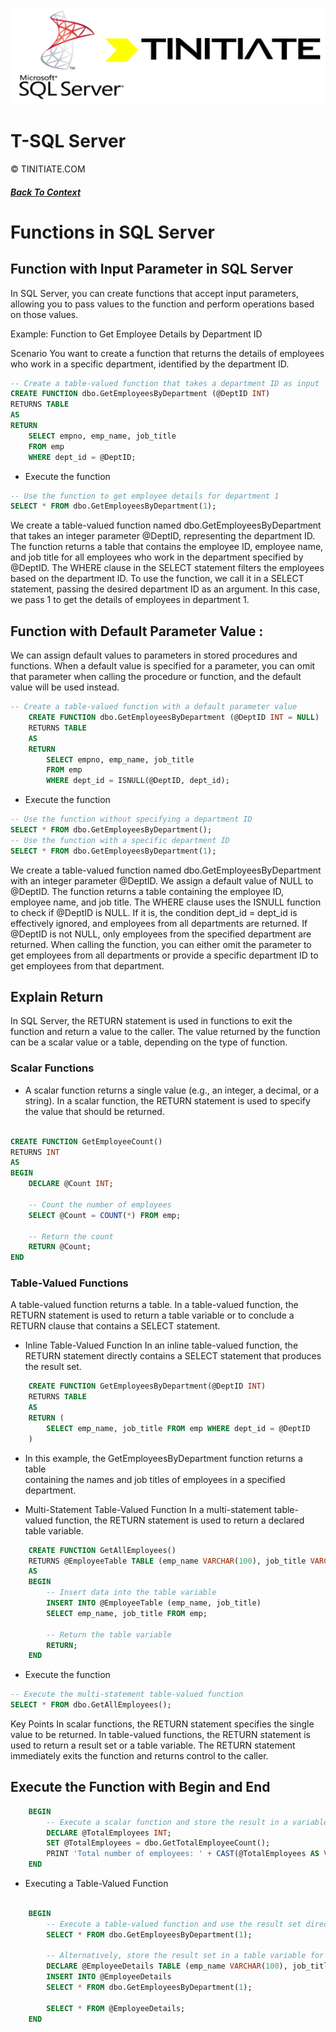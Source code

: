 ![Tinitiate SQLSERVER Training](./sqlserver_tinitiate.png)

# T-SQL Server
&copy; TINITIATE.COM

##### [Back To Context](./README.md)


# Functions in SQL Server


## Function with Input Parameter in SQL Server

 In SQL Server, you can create functions that accept input parameters, allowing you to pass values to the function and perform operations based on those values. 

 Example: Function to Get Employee Details by Department ID
 
 Scenario
    You want to create a function that returns the details of employees who work in a specific department, identified by the department ID.

```sql
-- Create a table-valued function that takes a department ID as input
CREATE FUNCTION dbo.GetEmployeesByDepartment (@DeptID INT)
RETURNS TABLE
AS
RETURN
    SELECT empno, emp_name, job_title
    FROM emp
    WHERE dept_id = @DeptID;
```
* Execute the function
```sql
-- Use the function to get employee details for department 1
SELECT * FROM dbo.GetEmployeesByDepartment(1);
```

We create a table-valued function named dbo.GetEmployeesByDepartment that takes an integer parameter @DeptID, representing the department ID.
The function returns a table that contains the employee ID, employee name, and job title for all employees who work in the department specified by @DeptID.
The WHERE clause in the SELECT statement filters the employees based on the department ID.
To use the function, we call it in a SELECT statement, passing the desired department ID as an argument. In this case, we pass 1 to get the details of employees in department 1.

## Function with Default Parameter Value :
 We can assign default values to parameters in stored procedures and functions. When a default value is specified for a parameter, you can omit that parameter when calling the procedure or function, and the default value will be used instead.

``` sql
-- Create a table-valued function with a default parameter value
    CREATE FUNCTION dbo.GetEmployeesByDepartment (@DeptID INT = NULL)
    RETURNS TABLE
    AS
    RETURN
        SELECT empno, emp_name, job_title
        FROM emp
        WHERE dept_id = ISNULL(@DeptID, dept_id);
```

* Execute the function
``` sql
-- Use the function without specifying a department ID
SELECT * FROM dbo.GetEmployeesByDepartment();
-- Use the function with a specific department ID
SELECT * FROM dbo.GetEmployeesByDepartment(1);
```
 We create a table-valued function named dbo.GetEmployeesByDepartment with an  integer parameter @DeptID. We assign a default value of NULL to @DeptID.
 The function returns a table containing the employee ID, employee name, and  job title.
 The WHERE clause uses the ISNULL function to check if @DeptID is NULL. If it  is, the condition dept_id = dept_id is effectively ignored, and employees  from all departments are returned. If @DeptID is not NULL, only employees  from the specified department are returned.
 When calling the function, you can either omit the parameter to get  employees from all departments or provide a specific department ID to get  employees from that department. 

## Explain Return

In SQL Server, the RETURN statement is used in functions to exit the function and return a value to the caller. The value returned by the function can be a scalar value or a table, depending on the type of function.

### Scalar Functions
* A scalar function returns a single value (e.g., an integer, a decimal, or a string). In a scalar function, the RETURN statement is used to specify the value that should be returned.

```sql

CREATE FUNCTION GetEmployeeCount()
RETURNS INT
AS
BEGIN
    DECLARE @Count INT;

    -- Count the number of employees
    SELECT @Count = COUNT(*) FROM emp;

    -- Return the count
    RETURN @Count;
END
```

### Table-Valued Functions

A table-valued function returns a table. In a table-valued function, the RETURN statement is used to return a table variable or to conclude a RETURN clause that contains a SELECT statement.

* Inline Table-Valued Function
In an inline table-valued function, the RETURN statement directly contains a SELECT statement that produces the result set.

```sql
    CREATE FUNCTION GetEmployeesByDepartment(@DeptID INT)
    RETURNS TABLE
    AS
    RETURN (
        SELECT emp_name, job_title FROM emp WHERE dept_id = @DeptID
    )
```
* In this example, the GetEmployeesByDepartment function returns a table    
  containing the names and job titles of employees in a specified department.

* Multi-Statement Table-Valued Function
 In a multi-statement table-valued function, the RETURN statement is used to return a declared table variable.

```sql
    CREATE FUNCTION GetAllEmployees()
    RETURNS @EmployeeTable TABLE (emp_name VARCHAR(100), job_title VARCHAR(100))
    AS
    BEGIN
        -- Insert data into the table variable
        INSERT INTO @EmployeeTable (emp_name, job_title)
        SELECT emp_name, job_title FROM emp;

        -- Return the table variable
        RETURN;
    END
```
* Execute the function

```sql
-- Execute the multi-statement table-valued function
SELECT * FROM dbo.GetAllEmployees();

```

Key Points
In scalar functions, the RETURN statement specifies the single value to be returned.
In table-valued functions, the RETURN statement is used to return a result set or a table variable.
The RETURN statement immediately exits the function and returns control to the caller.


## Execute the Function with Begin and End

```sql
    BEGIN
        -- Execute a scalar function and store the result in a variable
        DECLARE @TotalEmployees INT;
        SET @TotalEmployees = dbo.GetTotalEmployeeCount();
        PRINT 'Total number of employees: ' + CAST(@TotalEmployees AS VARCHAR);
    END
```

* Executing a Table-Valued Function

```sql

    BEGIN
        -- Execute a table-valued function and use the result set directly
        SELECT * FROM dbo.GetEmployeesByDepartment(1);

        -- Alternatively, store the result set in a table variable for further processing
        DECLARE @EmployeeDetails TABLE (emp_name VARCHAR(100), job_title VARCHAR(100));
        INSERT INTO @EmployeeDetails
        SELECT * FROM dbo.GetEmployeesByDepartment(1);

        SELECT * FROM @EmployeeDetails;
    END


```

